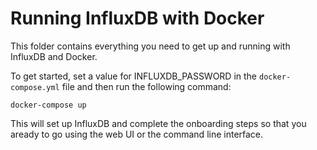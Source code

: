 # Running InfluxDB with Docker

This folder contains everything you need to get up and running with InfluxDB and Docker.

To get started, set a value for INFLUXDB_PASSWORD in the `docker-compose.yml` file and then run the following command:

    docker-compose up

This will set up InfluxDB and complete the onboarding steps so that you aready to go using the web UI or the command line interface.